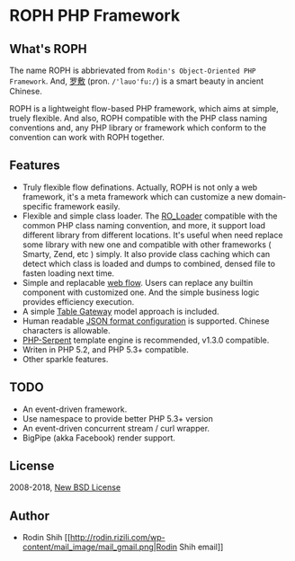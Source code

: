 ROPH PHP Framework
=============================

## What's ROPH

The name ROPH is abbrievated from `Rodin's Object-Oriented PHP Framework`. And, [罗敷](http://baike.baidu.com/view/117149.htm#sub5036867) (pron. `/'lauo'fu:/`) is a smart beauty in ancient Chinese.

ROPH is a lightweight flow-based PHP framework, which aims at simple, truely flexible. And also, ROPH compatible with the PHP class naming conventions and, any PHP library or framework which conform to the convention can work with ROPH together. 

## Features

- Truly flexible flow definations. Actually, ROPH is not only a web framework, it's a meta framework which can customize a new domain-specific framework easily.
- Flexible and simple class loader. The [RO_Loader](https://github.com/slawdan/ROPH/blob/master/Loader.php) compatible with the common PHP class naming convention, and more, it support load different library from different locations. It's useful when need replace some library with new one and compatible with other frameworks ( Smarty, Zend, etc ) simply. It also provide class caching which can detect which class is loaded and dumps to combined, densed file to fasten loading next time.
- Simple and replacable [web flow](https://github.com/slawdan/ROPH/blob/master/Flow). Users can replace any builtin component with customized one. And the simple business logic provides efficiency execution.
- A simple [Table Gateway](https://github.com/slawdan/ROPH/blob/master/Content) model approach is included. 
- Human readable [JSON format configuration](https://github.com/slawdan/ROPH/blob/master/Config) is supported. Chinese characters is allowable.
- [PHP-Serpent](http://code.google.com/p/serpent-php-template-engine/) template engine is recommended, v1.3.0 compatible.
- Writen in PHP 5.2, and PHP 5.3+ compatible.
- Other sparkle features.

## TODO 

- An event-driven framework.
- Use namespace to provide better PHP 5.3+ version
- An event-driven concurrent stream / curl wrapper.
- BigPipe (akka Facebook) render support.

## License

2008-2018, [New BSD License](https://github.com/slawdan/ROPH/blob/master/LICENSE)

## Author

- Rodin Shih [[http://rodin.rizili.com/wp-content/mail_image/mail_gmail.png|Rodin Shih email]]